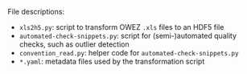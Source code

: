 File descriptions:

* `xls2h5.py`: script to transform OWEZ `.xls` files to an HDF5 file
* `automated-check-snippets.py`: script for (semi-)automated quality checks, such as outlier detection
* `convention_read.py`: helper code for `automated-check-snippets.py`
* `*.yaml`: metadata files used by the transformation script
